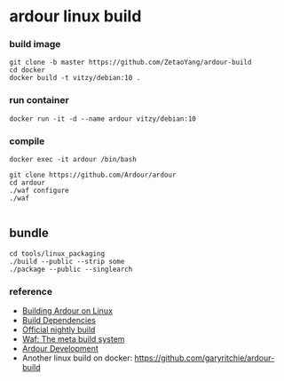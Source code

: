 # ardour linux build

### build image

```
git clone -b master https://github.com/ZetaoYang/ardour-build
cd docker
docker build -t vitzy/debian:10 .
```

### run container

```
docker run -it -d --name ardour vitzy/debian:10
```

### compile

```
docker exec -it ardour /bin/bash

git clone https://github.com/Ardour/ardour
cd ardour
./waf configure
./waf
      
```

## bundle

```
cd tools/linux_packaging
./build --public --strip some
./package --public --singlearch
```



### reference

- [Building Ardour on Linux](https://ardour.org/building_linux.html)
- [Build Dependencies](https://nightly.ardour.org/list.php#Build%20Dependencies)
- [Official nightly build](https://nightly.ardour.org/list.php)
- [Waf: The meta build system](https://waf.io)
- [Ardour Development](https://ardour.org/development.html)
- Another linux build on docker: https://github.com/garyritchie/ardour-build

